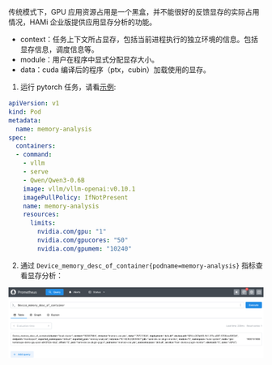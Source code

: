 传统模式下，GPU 应用资源占用是一个黑盒，并不能很好的反馈显存的实际占用情况，HAMi 企业版提供应用显存分析的功能。

* context：任务上下文所占显存，包括当前进程执行的独立环境的信息。包括显存信息，调度信息等。
* module：用户在程序中显式分配显存大小。
* data：cuda 编译后的程序（ptx，cubin）加载使用的显存。

1. 运行 pytorch 任务，请看[示例](./sources/memory-analysis.yaml):

```yaml
apiVersion: v1
kind: Pod
metadata:
  name: memory-analysis
spec:
  containers:
  - command:
    - vllm
    - serve
    - Qwen/Qwen3-0.6B
    image: vllm/vllm-openai:v0.10.1
    imagePullPolicy: IfNotPresent
    name: memory-analysis
    resources:
      limits:
        nvidia.com/gpu: "1"
        nvidia.com/gpucores: "50"
        nvidia.com/gpumem: "10240"
```

2. 通过 `Device_memory_desc_of_container{podname=memory-analysis}` 指标查看显存分析：

![](./screenshot/memory-analysis.png)

